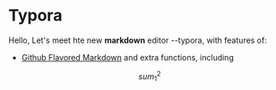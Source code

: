 # Typora



Hello, Let's meet hte new **markdown** editor --typora, with features of:

- [Github Flavored Markdown](www.baidu.com) and extra functions, including 

$$
sum_1^{2}
$$

